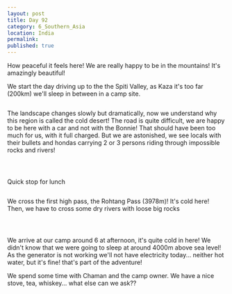 ```yaml
---
layout: post
title: Day 92
category: 6_Southern_Asia
location: India
permalink: 
published: true
---
```


How peaceful it feels here! We are really happy to be in the mountains! It's amazingly beautiful!

We start the day driving up to the the Spiti Valley, as Kaza it's too far (200km) we'll sleep in between in a camp site.

<p><a
href="https://lh3.googleusercontent.com/JGDfz5rooiTJTIQSJLuAcqfpqUl2BSUjHBo0wo3Wim1DWGOrISD41yc3BIICiWwKInZLVXQzRpOADajVOTS38ZlKxno5EeWgNjLNX7xFXr_468AgFMLNqrnsL3A_DMbS41NgTg9wlmn8rhsIlM_wtFgGP9Jyc-stSxUywqmKgcKqG3muNTAl7aNHTPZIf9g2mRvKYUjEdLxneEFi9FNphkQscy-7o0fmg82A8nfZgxjbpBkwsq_AMO5k__xc45cWCjq1HhbrFH2OqEdDlBFZrh1ejuKwLXKn7-4NivK-w_BvByJst_JQG6BcMisyxEMqlmqkvuYu9ISkQTGIIrh7Gpc_o-srTMsS16OfVaR_NM6YtSgZKyhs9U4lzl82LhyDLfvc-uRE5D__e9A82OZCexrkijw9agoUfKPL37YDCHQOcY0OafIN543d0kRqB6Jz1YwPU3Z3fSnRmuyh_sJrDvnn0HIOG1Q0RA_m92A1aIrfvqTYg1n-D00F-YLDgWwFNDSF_j82fxlpzRBZRoTGavzPjbEwwi6bXJ1qpT-Yh3Sww_BOZuezWEL6Gt27bAEeeHo4aVoC9MNLAGNezLRUUErLjc3Mj54Ziq7TbTQPCVX44K4TcxsS4NvMbfZwxbiNQcTWOXBYhMmKJ9atwuzdMVKg_S6-cUJrZiM4oZ5E3Up3Bvogl_GPJYbzRw=w669-h502-no"><img 
src="https://lh3.googleusercontent.com/JGDfz5rooiTJTIQSJLuAcqfpqUl2BSUjHBo0wo3Wim1DWGOrISD41yc3BIICiWwKInZLVXQzRpOADajVOTS38ZlKxno5EeWgNjLNX7xFXr_468AgFMLNqrnsL3A_DMbS41NgTg9wlmn8rhsIlM_wtFgGP9Jyc-stSxUywqmKgcKqG3muNTAl7aNHTPZIf9g2mRvKYUjEdLxneEFi9FNphkQscy-7o0fmg82A8nfZgxjbpBkwsq_AMO5k__xc45cWCjq1HhbrFH2OqEdDlBFZrh1ejuKwLXKn7-4NivK-w_BvByJst_JQG6BcMisyxEMqlmqkvuYu9ISkQTGIIrh7Gpc_o-srTMsS16OfVaR_NM6YtSgZKyhs9U4lzl82LhyDLfvc-uRE5D__e9A82OZCexrkijw9agoUfKPL37YDCHQOcY0OafIN543d0kRqB6Jz1YwPU3Z3fSnRmuyh_sJrDvnn0HIOG1Q0RA_m92A1aIrfvqTYg1n-D00F-YLDgWwFNDSF_j82fxlpzRBZRoTGavzPjbEwwi6bXJ1qpT-Yh3Sww_BOZuezWEL6Gt27bAEeeHo4aVoC9MNLAGNezLRUUErLjc3Mj54Ziq7TbTQPCVX44K4TcxsS4NvMbfZwxbiNQcTWOXBYhMmKJ9atwuzdMVKg_S6-cUJrZiM4oZ5E3Up3Bvogl_GPJYbzRw=w669-h502-no" alt=""></a></p>

The landscape changes slowly but dramatically, now we understand why this region is called the cold desert! The road is quite difficult, we are happy to be here with a car and not with the Bonnie! That should have been too much for us, with it full charged. But we are astonished, we see locals with their bullets and hondas carrying 2 or 3 persons riding through impossible rocks and rivers!

<p><a
href="https://lh3.googleusercontent.com/gjJd4fJKyhUQ2MaZLe5qhSJrJCa090N-fF7-ERt-lok12K9vUY-F9iJi1vepACUHmb7jpATxpxGm9H8Bk-rgdLXtK2175ySYDiC68SD3xc_U1HuaYPrAgm1aHfXkIwwgB4f3VEpUYB0kPSCgc6m176uPIDaEU4sikDFBJ-k2BCdWImxE5bznbEL64ma13pUrWFS4EVNC3dDFcyugt2DkxVDwrIns4_tEFBTHHPEiqCdbTWck6pe9uugQgdwEWOgAK20ijMNsQp-v6YzwPKIrb7i6qxDaBvcpIpLhLIiJrz-6rOMEJPPlqqS4DPnsl_e-NU7JISfyMe--qPD1KIB2ph3Xzt5WZxZw6ytnnzH1f2xNYaIY_KpzF3ZVc0RtsKM-QYBTkDo-PaF680xFjPy7Ro6jLDRTNVhrilr7WB9f058ugCdJdDPUhg-_yeCB-F3GfF43eFNGLRzQ7AAb0quQsM8tBK9132rG-4IgMK2TTEJveYnD6Uh4LObBxv4GYo4NbGuuAjcGTMVtQII-XRVaDn5OijDe9dsjm9cmBuY0IbX4vHY_H5KcNg7DZhKj1zIkMA4m6WKcnMfvEbFZ7qP-X8lX3QShPSQJ_IuRijhyWvXB7NxbsCQ-tXLURPJuA--FZMJnDUp9HdYXEyFQlstYG13bswtaqPHpG3vhivegx-2fysi11f0YYs8Zcg=w836-h627-no"><img 
src="https://lh3.googleusercontent.com/gjJd4fJKyhUQ2MaZLe5qhSJrJCa090N-fF7-ERt-lok12K9vUY-F9iJi1vepACUHmb7jpATxpxGm9H8Bk-rgdLXtK2175ySYDiC68SD3xc_U1HuaYPrAgm1aHfXkIwwgB4f3VEpUYB0kPSCgc6m176uPIDaEU4sikDFBJ-k2BCdWImxE5bznbEL64ma13pUrWFS4EVNC3dDFcyugt2DkxVDwrIns4_tEFBTHHPEiqCdbTWck6pe9uugQgdwEWOgAK20ijMNsQp-v6YzwPKIrb7i6qxDaBvcpIpLhLIiJrz-6rOMEJPPlqqS4DPnsl_e-NU7JISfyMe--qPD1KIB2ph3Xzt5WZxZw6ytnnzH1f2xNYaIY_KpzF3ZVc0RtsKM-QYBTkDo-PaF680xFjPy7Ro6jLDRTNVhrilr7WB9f058ugCdJdDPUhg-_yeCB-F3GfF43eFNGLRzQ7AAb0quQsM8tBK9132rG-4IgMK2TTEJveYnD6Uh4LObBxv4GYo4NbGuuAjcGTMVtQII-XRVaDn5OijDe9dsjm9cmBuY0IbX4vHY_H5KcNg7DZhKj1zIkMA4m6WKcnMfvEbFZ7qP-X8lX3QShPSQJ_IuRijhyWvXB7NxbsCQ-tXLURPJuA--FZMJnDUp9HdYXEyFQlstYG13bswtaqPHpG3vhivegx-2fysi11f0YYs8Zcg=w836-h627-no" alt=""></a></p>

<p><a
href="https://lh3.googleusercontent.com/ONHgI5d4_nhVaEsqXeBozS_aMr7Ga2Xrf8gF9KlIUnEkUE-4--96zsd4eyLG_whspOYRkXasN5VeRJocfsbdDG-NigoE18kM4dJZQ4Ri9undmibKCOpfGxz0-CgezGEwzkXeEw4PJJLP5Rrim5QEK_wyrLFzUEHrGO__trzpuBIIszL3xNvJoSTUWiz02DhaNOEh5Jcm30JAeAb3Ka47FxrWJ-0O7EvCsf6JsbuXbdndwnzMsr_JwS_tG27XrX4lj51QZnlfT3kU-ifhmf-Wedj2VaxwdKUK4Ha29pZhyadPwjexqwOkAn0pqOz9pHChBo5rMAvuPqtPE0JIFoqCe5EQzJ6yZkt596otnW3vUDJIroPE_ScRPNumJ0df31kDoqtC2CWZhQYdQZARDiSvLqgB-Em9TjiI3R7FUgzT3pnoQTpICDvw0Fcnm5fmA5gTaQnFFJTMb1Beyi5yvOja6UTML27g10TXyyFTY0-KbA5Ll4SpmcTK2sMylDOieXPA5B3HJAAYzgVGjJ35kN3W06vppNuE6Bx-BgT7VQm-06ORaeRHb2iEPrcLK17RD-ryfshqsSJTUhhEGmxcE53U2_AKO8HMsp0basUea1c89kXyR1XpoF-TaFZq9FNWwAz9-SRrU3vm3R89eWRJH0lhPHyLW8yDgX0glt4YbHMbjQXmoxkUf31kbmWqjg=w836-h627-no"><img 
src="https://lh3.googleusercontent.com/ONHgI5d4_nhVaEsqXeBozS_aMr7Ga2Xrf8gF9KlIUnEkUE-4--96zsd4eyLG_whspOYRkXasN5VeRJocfsbdDG-NigoE18kM4dJZQ4Ri9undmibKCOpfGxz0-CgezGEwzkXeEw4PJJLP5Rrim5QEK_wyrLFzUEHrGO__trzpuBIIszL3xNvJoSTUWiz02DhaNOEh5Jcm30JAeAb3Ka47FxrWJ-0O7EvCsf6JsbuXbdndwnzMsr_JwS_tG27XrX4lj51QZnlfT3kU-ifhmf-Wedj2VaxwdKUK4Ha29pZhyadPwjexqwOkAn0pqOz9pHChBo5rMAvuPqtPE0JIFoqCe5EQzJ6yZkt596otnW3vUDJIroPE_ScRPNumJ0df31kDoqtC2CWZhQYdQZARDiSvLqgB-Em9TjiI3R7FUgzT3pnoQTpICDvw0Fcnm5fmA5gTaQnFFJTMb1Beyi5yvOja6UTML27g10TXyyFTY0-KbA5Ll4SpmcTK2sMylDOieXPA5B3HJAAYzgVGjJ35kN3W06vppNuE6Bx-BgT7VQm-06ORaeRHb2iEPrcLK17RD-ryfshqsSJTUhhEGmxcE53U2_AKO8HMsp0basUea1c89kXyR1XpoF-TaFZq9FNWwAz9-SRrU3vm3R89eWRJH0lhPHyLW8yDgX0glt4YbHMbjQXmoxkUf31kbmWqjg=w836-h627-no" alt=""></a></p>

<p><a
href="https://lh3.googleusercontent.com/bBjh43-sPsc5bup88vqv6D6q03Csy85xiZC-IiQd4jFhCu46kiXP3Hdowjpu0F_tft-82F7_ykJ6yRMFIx1xnBUYK40RbzxDTX-W9en_wjU89Xc8UuRaaN0X_4X-0RLHTPOGn_0eqHJt6enPqyPaBPwmQHXc3HRz3SuiAaaWufKMZzCyrfoFu-iy_qIJBEz5fl0hR2byv6FatcNv1dr5J8cEwPBE77HlK8tv3ihc1Vw5HTVh1_eM3Gs_OPRXyoK4sTx2X32ljoE3EqC34OKyVH8la0k-kFujclB5tGxZ1zNPXEcOdCQig4VDZb9Pve-yOvQXhm57DNXTv8csTTSXOe8yh3I8hiougdkPjNOQTMNxR93OLdGTp8Yy5GFjpkXw9LRz80qXEB9thHAEZhee7VCtIiVHt_WG75VEuQ7uDQu6V4n3-aLv0N59yG2vkroL3x74QQhLh_X6hm9WntdTOXAUnLBwmQy2ghKAy9u7HGARhbzqK_hIONH6-9A73JuqhPM3B5UJ5AfgwkNzhxWFvKuIW9w_GuerF4hIv18RNHYGxhNU_rhuTdkyDbdLvNt-UJ_yjTEqLV2H9RTnxL5A-rqMcVAuBRJEVaIXjpoNea1nOn7_NkOznLStVx1P2ZtWfWu5oaAqfxlnMiIso1mriXlaUhMT9FhnLUy8fp7MOpff-d6qiA_DPZo79g=w836-h627-no"><img 
src="https://lh3.googleusercontent.com/bBjh43-sPsc5bup88vqv6D6q03Csy85xiZC-IiQd4jFhCu46kiXP3Hdowjpu0F_tft-82F7_ykJ6yRMFIx1xnBUYK40RbzxDTX-W9en_wjU89Xc8UuRaaN0X_4X-0RLHTPOGn_0eqHJt6enPqyPaBPwmQHXc3HRz3SuiAaaWufKMZzCyrfoFu-iy_qIJBEz5fl0hR2byv6FatcNv1dr5J8cEwPBE77HlK8tv3ihc1Vw5HTVh1_eM3Gs_OPRXyoK4sTx2X32ljoE3EqC34OKyVH8la0k-kFujclB5tGxZ1zNPXEcOdCQig4VDZb9Pve-yOvQXhm57DNXTv8csTTSXOe8yh3I8hiougdkPjNOQTMNxR93OLdGTp8Yy5GFjpkXw9LRz80qXEB9thHAEZhee7VCtIiVHt_WG75VEuQ7uDQu6V4n3-aLv0N59yG2vkroL3x74QQhLh_X6hm9WntdTOXAUnLBwmQy2ghKAy9u7HGARhbzqK_hIONH6-9A73JuqhPM3B5UJ5AfgwkNzhxWFvKuIW9w_GuerF4hIv18RNHYGxhNU_rhuTdkyDbdLvNt-UJ_yjTEqLV2H9RTnxL5A-rqMcVAuBRJEVaIXjpoNea1nOn7_NkOznLStVx1P2ZtWfWu5oaAqfxlnMiIso1mriXlaUhMT9FhnLUy8fp7MOpff-d6qiA_DPZo79g=w836-h627-no" alt=""></a></p>

Quick stop for lunch

<p><a
href="https://lh3.googleusercontent.com/yzIAfsDNcMOK4_Ffna9hTUsOtUoqL0BxjOUlqYot9sAwIXg8Gw_V-gJvSbHZhOrx4vMqLa70DUTlDNKC9jnQhvOtcL4xyV0XfVVK3jWt0uK8AP2qLJSLO1i2ZMolLpYx9qAArLryMbixOjz7Sj8gEB_JwZjaUt7e_-8DkDn9Z3CaAbRiaUa7INTETTaf6k6PCrtOs1L7tjfSGROTd7lcf49qXAceDqNQMyKVDd0GsT-04Df4vnFQ2rP6MAakKVypawm4OTOJpSYd2tQ5qjLFodxRnpVjbHQCdCJ9KyNbYVLrWMNJWs4wwa8R9_1Eb3fwlW8i3EVxe70K3p3Zb662rCY5SAkzZJp1b6RuJfbd-XJ3eESHY8ox0v3y-ltN8gTgtQsDyzbybhGzQ2CCfwUwj7f5RKM-kkDKzyL4htbNt_G3vjxw1-6enSpZ7HuW6CwsLoy_8QDlZ9it0nDHtW1FKgUjrgGQF2Ef2JHWWt93wp_j4eFx9NjCuJGm_t5eKXBHaOE9XzE5VKmbK30f5rNZttuNkbojgHM6yWzko9WZAuD2_H4ZiXlMEgvdpejQb52_QpVbucG1g1CotVz_AJ6xmoqhpJi-VJRYBHEAbg_aOReJ2IU5E4EAZFu0xFexfncGCwtgCM6wAF6V8RNQESq2BpuRCN0ogQROK2W6gfUPFOCIhZ08k0HXCzimHA=w836-h627-no"><img 
src="https://lh3.googleusercontent.com/yzIAfsDNcMOK4_Ffna9hTUsOtUoqL0BxjOUlqYot9sAwIXg8Gw_V-gJvSbHZhOrx4vMqLa70DUTlDNKC9jnQhvOtcL4xyV0XfVVK3jWt0uK8AP2qLJSLO1i2ZMolLpYx9qAArLryMbixOjz7Sj8gEB_JwZjaUt7e_-8DkDn9Z3CaAbRiaUa7INTETTaf6k6PCrtOs1L7tjfSGROTd7lcf49qXAceDqNQMyKVDd0GsT-04Df4vnFQ2rP6MAakKVypawm4OTOJpSYd2tQ5qjLFodxRnpVjbHQCdCJ9KyNbYVLrWMNJWs4wwa8R9_1Eb3fwlW8i3EVxe70K3p3Zb662rCY5SAkzZJp1b6RuJfbd-XJ3eESHY8ox0v3y-ltN8gTgtQsDyzbybhGzQ2CCfwUwj7f5RKM-kkDKzyL4htbNt_G3vjxw1-6enSpZ7HuW6CwsLoy_8QDlZ9it0nDHtW1FKgUjrgGQF2Ef2JHWWt93wp_j4eFx9NjCuJGm_t5eKXBHaOE9XzE5VKmbK30f5rNZttuNkbojgHM6yWzko9WZAuD2_H4ZiXlMEgvdpejQb52_QpVbucG1g1CotVz_AJ6xmoqhpJi-VJRYBHEAbg_aOReJ2IU5E4EAZFu0xFexfncGCwtgCM6wAF6V8RNQESq2BpuRCN0ogQROK2W6gfUPFOCIhZ08k0HXCzimHA=w836-h627-no" alt=""></a></p>


We cross the first high pass, the Rohtang Pass (3978m)! It's cold here! Then, we have to cross some dry rivers with loose big rocks

<p><a
href="https://lh3.googleusercontent.com/Yb4sqQKHRRaFtChsAbWaB8o-PyTXwOazrcI6hDLDsm5U7RMYrcV5ouiIlGAzrblQvCEQ6va5Cpd_e7_5maDNwf83GTQhgkEmPt3NdjxODu47cOi2kPLBzJWG0TW0m5-mvJ0g4jkrbaeQ_CUp3Ubos3PXia-zIogZqlv4ys4GZmQ17P_wWetytryLdK0jhxfEb2tcekTg5R0F5hbUti_U8j8BLd7O0WDrmweWlKVrY6PwyWTUsl7_ITSSlfcokj_CppCjwISJKfuaaL8LeDxS0L7cFuUbiDiO7zVJ65_AFojmlGAqyun3gATiKLHzY7vAcHWod-r8G7-h82HbMvDOwAgWmEXcXN5_pgJuLicdorDzc1nvjo8DTEGuHyR5l_NLNk9ejdYFd1srRtvT5UN2NH9FHjPy4QPUk7SNWrstQIK9eNBFQgX5pF0xjSByOb9--DqoaT2oymxaW1E1Ty1IIAIFtNvmXbNzxMMOTS8ufYDoaWDFWo1SXsFXJQNFdAzIS9htSvQG06PD9y7WSH-27dD9rbkSY1E8bEuU9qe4Umnk0NFfXDo1ZkPDVjLc89Tll7dc9G29ezlzFaeiQKSuMABSIfP-7LQS1HS3aOx2YkKhobUcYU70LePLviVgZeKHvWzICKohGw_lFLTqajw7oHa0niTr9-lH_T2MSFCcLB_ALxwsxyxQx8BLfw=w669-h502-no"><img 
src="https://lh3.googleusercontent.com/Yb4sqQKHRRaFtChsAbWaB8o-PyTXwOazrcI6hDLDsm5U7RMYrcV5ouiIlGAzrblQvCEQ6va5Cpd_e7_5maDNwf83GTQhgkEmPt3NdjxODu47cOi2kPLBzJWG0TW0m5-mvJ0g4jkrbaeQ_CUp3Ubos3PXia-zIogZqlv4ys4GZmQ17P_wWetytryLdK0jhxfEb2tcekTg5R0F5hbUti_U8j8BLd7O0WDrmweWlKVrY6PwyWTUsl7_ITSSlfcokj_CppCjwISJKfuaaL8LeDxS0L7cFuUbiDiO7zVJ65_AFojmlGAqyun3gATiKLHzY7vAcHWod-r8G7-h82HbMvDOwAgWmEXcXN5_pgJuLicdorDzc1nvjo8DTEGuHyR5l_NLNk9ejdYFd1srRtvT5UN2NH9FHjPy4QPUk7SNWrstQIK9eNBFQgX5pF0xjSByOb9--DqoaT2oymxaW1E1Ty1IIAIFtNvmXbNzxMMOTS8ufYDoaWDFWo1SXsFXJQNFdAzIS9htSvQG06PD9y7WSH-27dD9rbkSY1E8bEuU9qe4Umnk0NFfXDo1ZkPDVjLc89Tll7dc9G29ezlzFaeiQKSuMABSIfP-7LQS1HS3aOx2YkKhobUcYU70LePLviVgZeKHvWzICKohGw_lFLTqajw7oHa0niTr9-lH_T2MSFCcLB_ALxwsxyxQx8BLfw=w669-h502-no" alt=""></a></p>

<p><a
href="https://lh3.googleusercontent.com/nQBIJaqUXWHiMn69j3111B9YgogrULSPXJOZ1JtcaZB5A3kA-scGxO8O75YHpnutLl4h7e5iK3WqAUt8KHZ3iQdK5yMZVdxFErrrx0QguuWDZ903n8Ns-M11ofnAEirfR0QGmgtZ6HkQvEEaeTM58qF1JAG4M_3DVo5DBB9GrwtMl_jMBPQWP_76R0VQoWS3WNQU_G9kloppSy7mTGsbDQK4LtlGzkT_O2VAlftpmz7SddGbAA3xFC8714t6wYGMwZwYm8kYk1AyIsVb_KgvlHxZTOfdYXcskKqacht9PifEqjRxuHHpLKrEBS_kG_sZImESWC3i_viFcljx5HW1VOiBXVuskI33zm1T3ArnYWzIan-510DZnjp4mr1qRkduzsOXsUB972g_4VZX7CnsCdhrNvD5eGHQZjVdp-BfxLTRyDOdhvZS3-k6jWUymarbkRiyw4gsJDf13AJKO8OKKXM2P2i5mPod09_AkdBNaBp7tHImB9RHJtHlJAJpEuaYoGVcWDcihWFBww1IkN6dM1fvGsxrSn2Vzu3Vxr_MbVTw-9cck5hyEuM8zecxtk-FVsYd4gjMXW3vDLz90rHUpmD61J_3-fWCufzdPxRLqJ5Ni_OMJvFb2q4_4J3azIyvU3oVCXDHJ9uLdkJ40-G7KgJf9b1uQ15CIX3E6twZXLDkPny-YV-641DsmA=w836-h627-no"><img 
src="https://lh3.googleusercontent.com/nQBIJaqUXWHiMn69j3111B9YgogrULSPXJOZ1JtcaZB5A3kA-scGxO8O75YHpnutLl4h7e5iK3WqAUt8KHZ3iQdK5yMZVdxFErrrx0QguuWDZ903n8Ns-M11ofnAEirfR0QGmgtZ6HkQvEEaeTM58qF1JAG4M_3DVo5DBB9GrwtMl_jMBPQWP_76R0VQoWS3WNQU_G9kloppSy7mTGsbDQK4LtlGzkT_O2VAlftpmz7SddGbAA3xFC8714t6wYGMwZwYm8kYk1AyIsVb_KgvlHxZTOfdYXcskKqacht9PifEqjRxuHHpLKrEBS_kG_sZImESWC3i_viFcljx5HW1VOiBXVuskI33zm1T3ArnYWzIan-510DZnjp4mr1qRkduzsOXsUB972g_4VZX7CnsCdhrNvD5eGHQZjVdp-BfxLTRyDOdhvZS3-k6jWUymarbkRiyw4gsJDf13AJKO8OKKXM2P2i5mPod09_AkdBNaBp7tHImB9RHJtHlJAJpEuaYoGVcWDcihWFBww1IkN6dM1fvGsxrSn2Vzu3Vxr_MbVTw-9cck5hyEuM8zecxtk-FVsYd4gjMXW3vDLz90rHUpmD61J_3-fWCufzdPxRLqJ5Ni_OMJvFb2q4_4J3azIyvU3oVCXDHJ9uLdkJ40-G7KgJf9b1uQ15CIX3E6twZXLDkPny-YV-641DsmA=w836-h627-no" alt=""></a></p>

<p><a
href="https://lh3.googleusercontent.com/tXqiItYex5Fpr3G0ixSvP6XGej4WTXjBdGnCMsdoqTVETGeIwfCYyokQcmgyxT1iwrv7DNN4Ih_aH0ilWo5OiLCMDTdSh326iFavOcCjDRShUW_U_OS4dRG2fDy4bboPKXC_q3Heex62-PAkIHfRa52ApSd-CVxSp8oJUF5_Q-XQv77JoB6-ZKwghho2_gaWuDHypU_YMu8pC7vlS1RwAEAv5pQSkz5VTFIYezKls0ycrjiybEQTQpwsaY3pot7lZzvznu2dNiyRNm0jmVlycAzCpF5ybooHeLyLzvp19J_Bx3ZHuqL4cDb7ycd0abSAWMobs1IGGxDsZl8JFoiSCD3IvKlVXMbwmEQFCOo2e8XdAT_d9Zug46VrDNGHdaXbOOrQUauJKA-5q8aHU45QE2rPSOa6WYClFsprGR160xCX9s9bwG4-mdqDvczAsoqVOlfQdDFQL6FmzgjQP0PD7ScvVinJZuYaFhpqJ5uh9ZME7zVCgXh_D9JOZS6N9xBw1SHTdaZDZWJC11BJ8nETFu2BIaIOUP_-Sm_pXqXN07SPTyfpeC-v4_TKYk24CgKTjGLocRb6NxTD4suc-H-gHh52oMS7-rFvAcTs9yPqU5Oj4rrQGidOBamTsoqudXnwKpHnnlN4POPP7JfVTC9oHWk3YL5pSpoGWVUwMhPJpOLUjphRYlh3g1HBVQ=w836-h627-no"><img 
src="https://lh3.googleusercontent.com/tXqiItYex5Fpr3G0ixSvP6XGej4WTXjBdGnCMsdoqTVETGeIwfCYyokQcmgyxT1iwrv7DNN4Ih_aH0ilWo5OiLCMDTdSh326iFavOcCjDRShUW_U_OS4dRG2fDy4bboPKXC_q3Heex62-PAkIHfRa52ApSd-CVxSp8oJUF5_Q-XQv77JoB6-ZKwghho2_gaWuDHypU_YMu8pC7vlS1RwAEAv5pQSkz5VTFIYezKls0ycrjiybEQTQpwsaY3pot7lZzvznu2dNiyRNm0jmVlycAzCpF5ybooHeLyLzvp19J_Bx3ZHuqL4cDb7ycd0abSAWMobs1IGGxDsZl8JFoiSCD3IvKlVXMbwmEQFCOo2e8XdAT_d9Zug46VrDNGHdaXbOOrQUauJKA-5q8aHU45QE2rPSOa6WYClFsprGR160xCX9s9bwG4-mdqDvczAsoqVOlfQdDFQL6FmzgjQP0PD7ScvVinJZuYaFhpqJ5uh9ZME7zVCgXh_D9JOZS6N9xBw1SHTdaZDZWJC11BJ8nETFu2BIaIOUP_-Sm_pXqXN07SPTyfpeC-v4_TKYk24CgKTjGLocRb6NxTD4suc-H-gHh52oMS7-rFvAcTs9yPqU5Oj4rrQGidOBamTsoqudXnwKpHnnlN4POPP7JfVTC9oHWk3YL5pSpoGWVUwMhPJpOLUjphRYlh3g1HBVQ=w836-h627-no" alt=""></a></p>

We arrive at our camp around 6 at afternoon, it's quite cold in here! We didn't know that we were going to sleep at around 4000m above sea level! As the generator is not working we'll not have electricity today... neither hot water, but it's fine! that's part of the adventure!

We spend some time with Chaman and the camp owner. We have a nice stove, tea, whiskey... what else can we ask??

<p><a
href="https://lh3.googleusercontent.com/3KpCPCxtIa4udWvdgxmFO0uUJTSPtfZxM4EIzU1x6Jd4pyqfvrN1a4HrWvuJpOOuF_irJ3DlWAoRQvHXuOd1bCpnnlUUe1LBGuhWl58uGevfRtCEvLp9MfYUK_xIWtyUfxA8VPMD60PIPlu6YPqFTn-4GpQX8BpIEOk-ZG4utXAcTLFqpyO-1n9IkEczEsh87M4ojHpo1DlxzzK4V06_sKajlgj_oHEz1PQxhNJ4R9nAB5mPxkcfCDrjEUihmt5pQUEkcnvz4ey5DqM3waZsTsRPcZV3NbPC48LyS5Ahtk0CYHoOOICzEWnExUr6E3zV8XkPqX9iyzJRBVJnbUqcWaRlvrr5rP2ROyvJeUALms6RfDbsKCtNLrX3VLcdOwKdpgjpkEp2SoxdLv3F7heFg7_s_QXGsgeiUvvdCgXVXfwDtP7QOIhM_g1mGowvCmZvTB9vxYcTm33shXO-lRQUoNH9xzqdUxaeRVWEiZYf9aYVwTkJKUO6QuDmS4lj3xFxxU3q7rj_sf2c0WLZ0ILMlZo3oKWKBJaNYIrp33mQI6exhmw5vrn4rM1JWywQXfGlExn8vuypP_R-LMKf7X7wITh7L_5_yYdShUxTHoI8V6JnSXedBZQj9_jIGGBhAV7OqddqO98PuP4IELjDhWtkX2cLk102kRgljVK9NUEfkeKVfkHCcS3MFq6UIg=w669-h502-no"><img 
src="https://lh3.googleusercontent.com/3KpCPCxtIa4udWvdgxmFO0uUJTSPtfZxM4EIzU1x6Jd4pyqfvrN1a4HrWvuJpOOuF_irJ3DlWAoRQvHXuOd1bCpnnlUUe1LBGuhWl58uGevfRtCEvLp9MfYUK_xIWtyUfxA8VPMD60PIPlu6YPqFTn-4GpQX8BpIEOk-ZG4utXAcTLFqpyO-1n9IkEczEsh87M4ojHpo1DlxzzK4V06_sKajlgj_oHEz1PQxhNJ4R9nAB5mPxkcfCDrjEUihmt5pQUEkcnvz4ey5DqM3waZsTsRPcZV3NbPC48LyS5Ahtk0CYHoOOICzEWnExUr6E3zV8XkPqX9iyzJRBVJnbUqcWaRlvrr5rP2ROyvJeUALms6RfDbsKCtNLrX3VLcdOwKdpgjpkEp2SoxdLv3F7heFg7_s_QXGsgeiUvvdCgXVXfwDtP7QOIhM_g1mGowvCmZvTB9vxYcTm33shXO-lRQUoNH9xzqdUxaeRVWEiZYf9aYVwTkJKUO6QuDmS4lj3xFxxU3q7rj_sf2c0WLZ0ILMlZo3oKWKBJaNYIrp33mQI6exhmw5vrn4rM1JWywQXfGlExn8vuypP_R-LMKf7X7wITh7L_5_yYdShUxTHoI8V6JnSXedBZQj9_jIGGBhAV7OqddqO98PuP4IELjDhWtkX2cLk102kRgljVK9NUEfkeKVfkHCcS3MFq6UIg=w669-h502-no" alt=""></a></p>